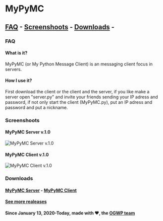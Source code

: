 # MyPyMC


## [FAQ](#faq) - [Screenshoots](#screenshoots) - [Downloads](#downloads) - []()

### FAQ

#### What is it?

MyPyMC (or My Python Message Client) is an messaging client focus in servers.

#### How I use it?

First download the client or the client and the server, if you like make a server open "server.py" and invite your friends sending your IP adress and password, if not only start the client (MyPyMC.py), put an IP adress and password and put a nickname.

### Screenshoots

#### MyPyMC Server v.1.0

![MyPyMC Server v.1.0](https://ogwp.github.io/mypymc/server1-0photo2.png)

#### MyPyMC Client v.1.0

![MyPyMC Client v.1.0](https://ogwp.github.io/mypymc/client1-0photo1.png)

### Downloads

#### [MyPyMC Server](https://github.com/ogwp/MyPyMC/releases/download/v1.0/server.py) - [MyPyMC Client](https://github.com/ogwp/MyPyMC/releases/download/v1.0/client.py)

#### [See more realeases](https://github.com/ogwp/MyPyMC/releases)



#### Since January 13, 2020-Today, made with ❤️, the [OGWP team](https://ogwp.github.io/team)

